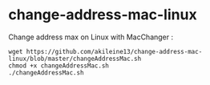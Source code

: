 # change-address-mac-linux
Change address max on Linux with MacChanger :

```
wget https://github.com/akileine13/change-address-mac-linux/blob/master/changeAddressMac.sh
chmod +x changeAddressMac.sh
./changeAddressMac.sh
```
